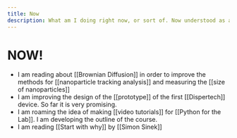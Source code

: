 ```yaml
---
title: Now
description: What am I doing right now, or sort of. Now understood as a continuum and not as an instant
---
```

# NOW!
- I am reading about [[Brownian Diffusion]] in order to improve the methods for [[nanoparticle tracking analysis]] and measuring the [[size of nanoparticles]]
- I am improving the design of the [[prototype]] of the first [[Dispertech]] device. So far it is very promising.
- I am roaming the idea of making [[video tutorials]] for [[Python for the Lab]]. I am developing the outline of the course. 
- I am reading [[Start with why]] by [[Simon Sinek]]